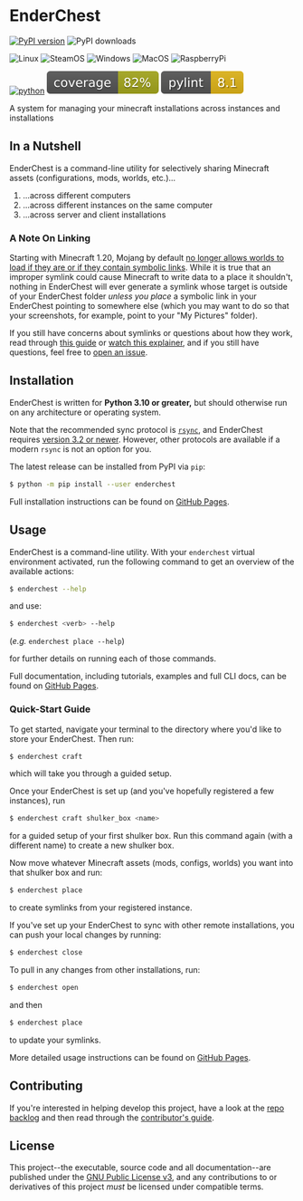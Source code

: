 # EnderChest

[![PyPI version](https://badge.fury.io/py/enderchest.svg)](https://badge.fury.io/py/enderchest)
![PyPI downloads](https://img.shields.io/pypi/dm/enderchest.svg)

![Linux](https://img.shields.io/badge/GNU/Linux-000000?style=flat-square&logo=linux&logoColor=white&color=eda445)
![SteamOS](https://img.shields.io/badge/SteamOS-3776AB.svg?style=flat-square&logo=steamdeck&logoColor=white&color=7055c3)
![Windows](https://img.shields.io/badge/Windows-0078D6?style=flat-square&logo=windows&logoColor=white)
![MacOS](https://img.shields.io/badge/mac%20os-000000?style=flat-square&logo=apple&logoColor=white&color=434334)
![RaspberryPi](https://img.shields.io/badge/Raspberry%20Pi-000000?style=flat-square&logo=raspberrypi&logoColor=white&color=c51a4a)

[![python](https://img.shields.io/badge/Python-3.10,3.11-3776AB.svg?style=flat&logo=python&logoColor=white&color=ffdc53&labelColor=3d7aaa)](https://www.python.org)
![coverage](https://raw.githubusercontent.com/OpenBagTwo/EnderChest/gh-pages/coverage.svg)
![lint](https://raw.githubusercontent.com/OpenBagTwo/EnderChest/gh-pages/pylint.svg)


A system for managing your minecraft installations across instances and
installations

## In a Nutshell

EnderChest is a command-line utility for selectively sharing Minecraft assets
(configurations, mods, worlds, etc.)...

1. ...across different computers
1. ...across different instances on the same computer
1. ...across server and client installations

### A Note On Linking

Starting with Minecraft 1.20, Mojang by default
[no longer allows worlds to load if they are or if they contain symbolic links](https://help.minecraft.net/hc/en-us/articles/16165590199181).
While it is true that an improper symlink could cause Minecraft to write data
to a place it shouldn't, nothing in EnderChest will ever generate a symlink whose
target is outside of your EnderChest folder _unless you place_ a symbolic link in
your EnderChest pointing to somewhere else (which you may want to do so that your
screenshots, for example, point to your "My Pictures" folder).

If you still have concerns about symlinks or questions about how they work,
read through
[this guide](https://www.makeuseof.com/tag/what-is-a-symbolic-link-what-are-its-uses-makeuseof-explains/)
or [watch this explainer](https://www.youtube.com/watch?v=mA08E59-zo8), and if
you still have questions, feel free to
[open an issue](https://github.com/OpenBagTwo/EnderChest/issues/new?assignees=OpenBagTwo&labels=question&title=symlink%20question).

## Installation

EnderChest is written for **Python 3.10 or greater,** but should otherwise
run on any architecture or operating system.

Note that the recommended sync protocol is
[`rsync`](https://www.digitalocean.com/community/tutorials/how-to-use-rsync-to-sync-local-and-remote-directories), and EnderChest requires
[version 3.2 or newer](https://dev.to/al5ina5/updating-rsync-on-macos-so-you-re-not-stuck-with-14-year-old-software-1b5i).
However, other protocols are available if a modern `rsync` is not an option for you.

The latest release can be installed from PyPI via `pip`:

```bash
$ python -m pip install --user enderchest
```

Full installation instructions can be found on
[GitHub Pages](https://openbagtwo.github.io/EnderChest/dev/installation).

## Usage

EnderChest is a command-line utility. With your `enderchest` virtual
environment activated, run the following command to get an overview of the
available actions:

```bash
$ enderchest --help
```

and use:

```bash
$ enderchest <verb> --help
```
(_e.g._ `enderchest place --help`)

for further details on running each of those commands.

Full documentation, including tutorials, examples and full CLI docs, can be
found on [GitHub Pages](https://openbagtwo.github.io/EnderChest/).

### Quick-Start Guide

To get started, navigate your terminal to the directory where you'd like to
store your EnderChest. Then run:

```bash
$ enderchest craft
```

which will take you through a guided setup.

Once your EnderChest is set up (and you've hopefully registered a few instances),
run

```bash
$ enderchest craft shulker_box <name>
```

for a guided setup of your first shulker box.
Run this command again (with  a different name) to create a new shulker box.

Now move whatever Minecraft assets (mods, configs, worlds) you want into that
shulker box and run:

```bash
$ enderchest place
```

to create symlinks from your registered instance.

If you've set up your EnderChest to sync with other remote installations, you
can push your local changes by running:

```bash
$ enderchest close
```

To pull in any changes from other installations, run:
```bash
$ enderchest open
```

and then

```bash
$ enderchest place
```

to update your symlinks.

More detailed usage instructions can be found on
[GitHub Pages](https://openbagtwo.github.io/EnderChest/dev/usage).

## Contributing

If you're interested in helping develop this project, have a look at the
[repo backlog](https://github.com/OpenBagTwo/EnderChest/issues) and then read
through the
[contributor's guide](https://openbagtwo.github.io/EnderChest/dev/contrib).

## License

This project--the executable, source code and all documentation--are published
under the
[GNU Public License v3](https://github.com/OpenBagTwo/EnderChest/blob/dev/LICENSE),
and any contributions to or derivatives of this project _must_ be licensed under
compatible terms.
